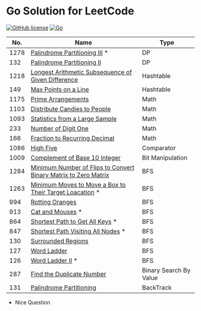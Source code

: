 # Go Solution for LeetCode

[![GitHub license](https://img.shields.io/badge/license-MIT-blue.svg)](LICENSE)
[![Go](https://img.shields.io/badge/Go-1.12-blue.svg)](https://golang.org)


 No. | Name | Type |
--- | --- | ---
1278 | [Palindrome Partitioning III][1278] *| DP
132 | [Palindrome Partitioning II][132] | DP
1218 | [Longest Arithmetic Subsequence of Given Difference][1218] | Hashtable
149 | [Max Points on a Line][149] | Hashtable
1175 | [Prime Arrangements][1175] | Math
1103 | [Distribute Candies to People][1103] | Math
1093 | [Statistics from a Large Sample][1093] | Math
233 | [Number of Digit One][233] | Math
166 | [Fraction to Recurring Decimal][166] | Math
1086 | [High Five][1086] | Comparator
1009 | [Complement of Base 10 Integer][1009] | Bit Manipulation
1284 | [Minimum Number of Flips to Convert Binary Matrix to Zero Matrix][1284] | BFS
1263 | [Minimum Moves to Move a Box to Their Target Loacation][1263] *| BFS 
994 | [Rotting Oranges][994] | BFS
913 | [Cat and Mouses][913] *| BFS
864 | [Shortest Path to Get All Keys][864] *| BFS
847 | [Shortest Path Visiting All Nodes][847] *| BFS
130 | [Surrounded Regions][130] | BFS
127 | [Word Ladder][127] | BFS
126 | [Word Ladder II][126] *| BFS
287 | [Find the Duplicate Number][287] | Binary Search By Value
131 | [Palindrome Partitioning][131] | BackTrack


[1284]: ./1284.%20Minimum%20Number%20of%20Flips%20to%20Convert%20Binary%20Matrix%20to%20Zero%20Matrix/
[1278]: ./1278.%20Palindrome%20Partitioning%20III/
[1263]: ./1263.%20Minimum%20Moves%20to%20Move%20a%20Box%20to%20Their%20Target%20Location/
[1218]: ./1218.%20Longest%20Arithmetic%20Subsequence%20of%20Given%20Difference/
[149]: ./149.%20Max%20Points%20on%20a%20Line/
[1175]: ./1175.%20Prime%20Arrangements/
[1103]: ./1103.%20Distribute%20Candies%20to%20People/
[1093]: ./1093.%20Statistics%20from%20a%20Large%20Sample/
[1009]: ./1009.%20Complement%20of%20Base%2010%20Integer/
[1086]: ./1086.%20High%20Five/
[994]: ./994.%20Rotting%20Oranges/
[913]: ./913.%20Cat%20and%20Mouse/
[864]: ./864.%20Shortest%20Path%20to%20Get%20All%20Keys/
[847]: ./847.%20Shortest%20Path%20Visiting%20All%20Nodes/
[130]: ./130.%20Surrounded%20Regions/
[127]: ./127.%20Word%20Ladder/
[126]: ./126.%20Word%20Ladder%20II/
[287]: ./287.%20Find%20the%20Duplicate%20Number/
[233]: ./233.%20Number%20of%20Digit%20One/
[166]: ./166.%20Fraction%20to%20Recurring%20Decimal/
[131]: ./131.%20Palindrome%20Partitioning/
[132]: ./132.%20Palindrome%20Partitioning%20II/

* Nice Question
